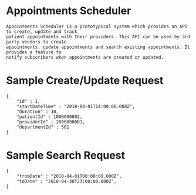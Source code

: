 # Appointments Scheduler
    Appointments Scheduler is a prototypical system which provides an API to create, update and track
    patient appointments with their providers. This API can be used by 3rd party vendors to create
    appointments, update appointments and search existing appointments. It provides a feature to
    notify subscribers when appointments are created or updated.

# Sample Create/Update Request
    {
        "id" : 1,
        "startDateTime" : "2018-04-01T14:00:00.000Z",
        "duration" : 30,
        "patientId" : 1000000002,
        "providerId" : 2000000001,
        "departmentId" : 501
    }

# Sample Search Request
    {
        "fromDate" : "2018-04-01T00:00:00.000Z",
        "toDate" : "2018-04-30T23:00:00.000Z",
    }
